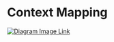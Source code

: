 # Context Mapping

[![Diagram Image Link](https://tinyurl.com/2qwlc5xu)](https://tinyurl.com/2qwlc5xu)<!--![Diagram Image Link](./context-mapping.puml)-->